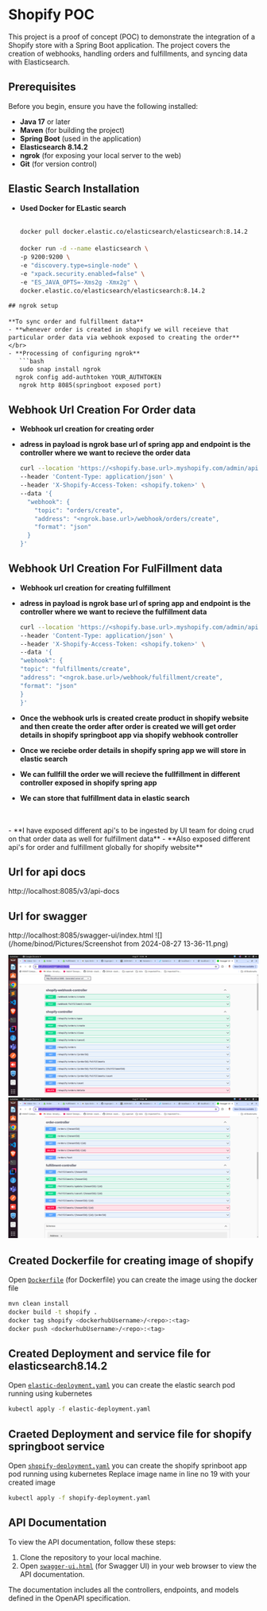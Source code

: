 # Shopify POC

This project is a proof of concept (POC) to demonstrate the integration of a Shopify store with a Spring Boot application. The project covers the creation of webhooks, handling orders and fulfillments, and syncing data with Elasticsearch.



## Prerequisites

Before you begin, ensure you have the following installed:

- **Java 17** or later
- **Maven** (for building the project)
- **Spring Boot** (used in the application)
- **Elasticsearch 8.14.2**
- **ngrok** (for exposing your local server to the web)
- **Git** (for version control)

## Elastic Search Installation
- **Used Docker for ELastic search** 


   ```bash
   
   docker pull docker.elastic.co/elasticsearch/elasticsearch:8.14.2
   
   docker run -d --name elasticsearch \
  -p 9200:9200 \
  -e "discovery.type=single-node" \
  -e "xpack.security.enabled=false" \
  -e "ES_JAVA_OPTS=-Xms2g -Xmx2g" \
  docker.elastic.co/elasticsearch/elasticsearch:8.14.2

```
## ngrok setup

**To sync order and fulfillment data**
- **whenever order is created in shopify we will receieve that particular order data via webhook exposed to creating the order**
</br>
- **Processing of configuring ngrok**
   ```bash
   sudo snap install ngrok
  ngrok config add-authtoken YOUR_AUTHTOKEN
   ngrok http 8085(springboot exposed port)
  ```

## Webhook Url Creation For Order data
- **Webhook url creation for creating order**
- **adress in payload is ngrok base url of spring app and endpoint is the controller where we want to recieve the order data**

   ```bash
   curl --location 'https://<shopify.base.url>.myshopify.com/admin/api/2023-07/webhooks.json' \
   --header 'Content-Type: application/json' \
   --header 'X-Shopify-Access-Token: <shopify.token>' \
   --data '{
     "webhook": {
       "topic": "orders/create",
       "address": "<ngrok.base.url>/webhook/orders/create",
       "format": "json"
     }
   }'

  ```

## Webhook Url Creation For FulFillment data
- **Webhook url creation for creating fulfillment**
- **adress in payload is ngrok base url of spring app and endpoint is the controller where we want to recieve the fulfillment data**

   ```bash
   curl --location 'https://<shopify.base.url>.myshopify.com/admin/api/2023-07/webhooks.json' \
   --header 'Content-Type: application/json' \
   --header 'X-Shopify-Access-Token: <shopify.token>' \
   --data '{
   "webhook": {
   "topic": "fulfillments/create",
   "address": "<ngrok.base.url>/webhook/fulfillment/create",
   "format": "json"
   }
   }'

  ```

- **Once the webhook urls is created create product in shopify website and then create the order after order is created we will get order details in shopify springboot app via shopify webhook controller**
- **Once we reciebe order details in shopify spring app we will store in elastic search**
- **We can fullfill the order we will recieve the fullfillment in different controller exposed in shopify spring app**
- **We can store that fulfillment data in elastic search**
<br>
<br>
- **I have exposed different api's to be ingested by UI team for doing crud on that order data as well for fulfillment data**
- **Also exposed different api's for order and fulfillment globally for shopify website**





## Url for api docs
http://localhost:8085/v3/api-docs

## Url for swagger
http://localhost:8085/swagger-ui/index.html
![](/home/binod/Pictures/Screenshot from 2024-08-27 13-36-11.png)

![Application Architecture](./images/controller1.png)
![Application Architecture](./images/controller2.png)

## Created Dockerfile for creating image of shopify
Open [`Dockerfile`](./Dockerfile) (for Dockerfile)  you can create the image using the docker file
```bash
mvn clean install 
docker build -t shopify .
docker tag shopify <dockerhubUsername>/<repo>:<tag>
docker push <dockerhubUsername>/<repo>:<tag>

```
## Created Deployment and service file for elasticsearch8.14.2
Open [`elastic-deployment.yaml`](./elastic-deployment.yaml)  you can create the elastic search pod running using kubernetes
```bash
kubectl apply -f elastic-deployment.yaml

```
## Craeted Deployment and service file for shopify springboot service

Open [`shopify-deployment.yaml`](./shopify-deployment.yaml)  you can create the shopify sprinboot app pod running using kubernetes
Replace image name in line no 19 with your created image
```bash
kubectl apply -f shopify-deployment.yaml

```
## API Documentation

To view the API documentation, follow these steps:

1. Clone the repository to your local machine.
2. Open [`swagger-ui.html`](./swagger-ui.html) (for Swagger UI)  in your web browser to view the API documentation.

The documentation includes all the controllers, endpoints, and models defined in the OpenAPI specification.
